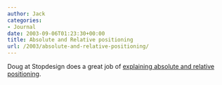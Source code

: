 ```yaml
---
author: Jack
categories:
- Journal
date: 2003-09-06T01:23:30+00:00
title: Absolute and Relative positioning
url: /2003/absolute-and-relative-positioning/
---
```


Doug at Stopdesign does a great job of [explaining absolute and relative positioning][1].

 [1]: http://www.stopdesign.com/log/2003/09/03/absolute.html